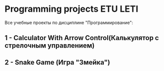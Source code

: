 # Programming projects ETU LETI
 Все учебные проекты по дисциплине "Программирование":
## 1 - Calculator With Arrow Control(Калькулятор с стрелочным управлением)
## 2 - Snake Game (Игра "Змейка")
